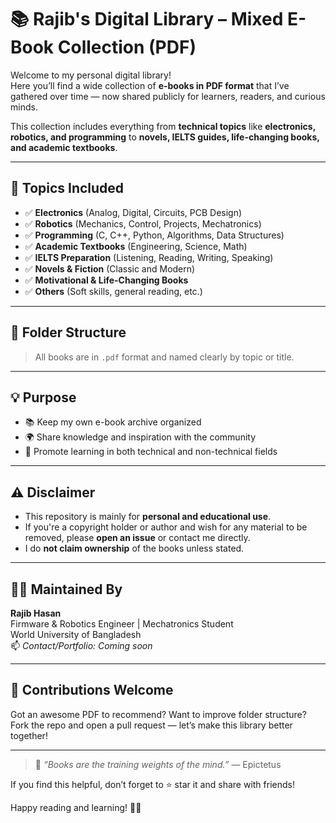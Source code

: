 # 📚 Rajib's Digital Library – Mixed E-Book Collection (PDF)

Welcome to my personal digital library!  
Here you’ll find a wide collection of **e-books in PDF format** that I’ve gathered over time — now shared publicly for learners, readers, and curious minds.

This collection includes everything from **technical topics** like **electronics, robotics, and programming** to **novels, IELTS guides, life-changing books, and academic textbooks**.

---

## 📘 Topics Included

- ✅ **Electronics** (Analog, Digital, Circuits, PCB Design)
- ✅ **Robotics** (Mechanics, Control, Projects, Mechatronics)
- ✅ **Programming** (C, C++, Python, Algorithms, Data Structures)
- ✅ **Academic Textbooks** (Engineering, Science, Math)
- ✅ **IELTS Preparation** (Listening, Reading, Writing, Speaking)
- ✅ **Novels & Fiction** (Classic and Modern)
- ✅ **Motivational & Life-Changing Books**
- ✅ **Others** (Soft skills, general reading, etc.)

---

## 📁 Folder Structure


> All books are in `.pdf` format and named clearly by topic or title.

---

## 💡 Purpose

- 📚 Keep my own e-book archive organized
- 🌍 Share knowledge and inspiration with the community
- 🧠 Promote learning in both technical and non-technical fields

---

## ⚠️ Disclaimer

- This repository is mainly for **personal and educational use**.
- If you're a copyright holder or author and wish for any material to be removed, please **open an issue** or contact me directly.
- I do **not claim ownership** of the books unless stated.

---

## 👨‍💻 Maintained By

**Rajib Hasan**  
Firmware & Robotics Engineer | Mechatronics Student  
World University of Bangladesh  
📫 *Contact/Portfolio: Coming soon*

---

## 🤝 Contributions Welcome

Got an awesome PDF to recommend? Want to improve folder structure?  
Fork the repo and open a pull request — let’s make this library better together!

---

> 📖 _“Books are the training weights of the mind.”_ — Epictetus

If you find this helpful, don’t forget to ⭐️ star it and share with friends!

Happy reading and learning! 🌟📘
